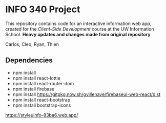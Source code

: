 # INFO 340 Project

This repository contains code for an interactive information web app, created for the _Client-Side Development_ course at the UW Information School.
**Heavy updates and changes made from original repository**

Carlos, Cleo, Ryan, Thien


## Dependencies
- npm install
- npm install react-lottie
- npm install react-router-dom
- npm install firebase
- npm install https://gitpkg.now.sh/gvillenave/firebaseui-web-react/dist
- npm install react-bootstrap
- npm install bootstrap-icons

https://styleuinfo-83ba6.web.app/
